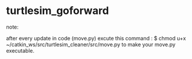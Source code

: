 # turtlesim_goforward
note:

after every update in code (move.py) excute this command : $ chmod u+x ~/catkin_ws/src/turtlesim_cleaner/src/move.py to make your move.py executable.


